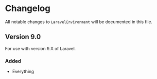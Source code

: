 # Changelog

All notable changes to `LaravelEnvironment` will be documented in this file.

## Version 9.0

For use with version 9.X of Laravel.

### Added
- Everything
